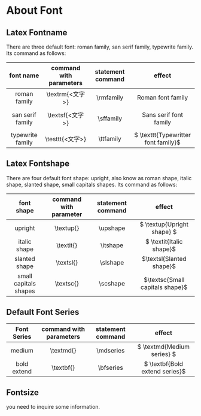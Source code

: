 # About Font

## Latex Fontname

There are three default font: roman family, san serif family, typewrite family. Its command as follows:

|    font  name    | command with parameters | statement command |                effect                 |
| :--------------: | :---------------------: | :---------------: | :-----------------------------------: |
|   roman family   |     \textrm{<文字>}     |     \rmfamily     |   $$ \textrm{Roman font family} $$    |
| san serif family |     \textsf{<文字>}     |     \sffamily     | $$ \textsf{Sans serif font family} $$ |
| typewrite family |     \testtt{<文字>}     |     \ttfamily     |  $ \texttt{Typewritter font family}$  |

## Latex Fontshape

There are four default font shape: upright, also know as roman shape, italic shape, slanted shape, small capitals shapes. Its command as follows:

|      font shape       | command with parameter | statement command |             effect              |
| :-------------------: | :--------------------: | :---------------: | :-----------------------------: |
|        upright        |    \textup{<text>}     |     \upshape      |   $ \textup{Upright shape} $    |
|     italic shape      |    \textit{<text>}     |     \itshape      |    $ \textit{Italic shape}$     |
|     slanted shape     |    \textsl{<text>}     |     \slshape      |    $\textsl{Slanted shape}$     |
| small capitals shapes |    \textsc{<text>}     |     \scshape      | $\textsc{Small capitals shape}$ |

## Default Font Series

| Font Series | command with parameters | statement command |             effect             |
| :---------: | :---------------------: | :---------------: | :----------------------------: |
|   medium    |     \textmd{<text>}     |     \mdseries     |   $ \textmd{Medium series} $   |
| bold extend |     \textbf{<text>}     |     \bfseries     | $ \textbf{Bold extend series}$ |

## Fontsize 

you need to inquire some information.
